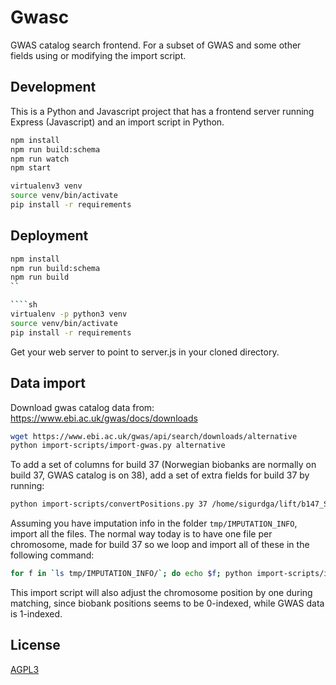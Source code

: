 Gwasc
=====

GWAS catalog search frontend. For a subset of GWAS and some other fields using
or modifying the import script.


Development
-----------

This is a Python and Javascript project that has a frontend server running
Express (Javascript) and an import script in Python.

````sh
npm install
npm run build:schema
npm run watch
npm start
````

````sh
virtualenv3 venv
source venv/bin/activate
pip install -r requirements
````

Deployment
----------

````sh
npm install
npm run build:schema
npm run build
``

````sh
virtualenv -p python3 venv
source venv/bin/activate
pip install -r requirements
````

Get your web server to point to server.js in your cloned directory.

Data import
-----------

Download gwas catalog data from: https://www.ebi.ac.uk/gwas/docs/downloads

````sh
wget https://www.ebi.ac.uk/gwas/api/search/downloads/alternative
python import-scripts/import-gwas.py alternative
````

To add a set of columns for build 37 (Norwegian biobanks are normally on build
37, GWAS catalog is on 38), add a set of extra fields for build 37 by running:

```sh
python import-scripts/convertPositions.py 37 /home/sigurdga/lift/b147_SNPChrPosOnRef_105.bcp.gz
```

Assuming you have imputation info in the folder `tmp/IMPUTATION_INFO`, import all
the files. The normal way today is to have one file per chromosome, made for
build 37 so we loop and import all of these in the following command:

```sh
for f in `ls tmp/IMPUTATION_INFO/`; do echo $f; python import-scripts/import-imputation-data.py 37 hunt tmp/IMPUTATION_INFO/$f; done
```

This import script will also adjust the chromosome position by one during
matching, since biobank positions seems to be 0-indexed, while GWAS data is
1-indexed.

License
-------

[AGPL3](/LICENSE)
